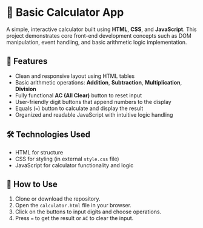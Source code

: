 # 📱 Basic Calculator App

A simple, interactive calculator built using **HTML**, **CSS**, and **JavaScript**. This project demonstrates core front-end development concepts such as DOM manipulation, event handling, and basic arithmetic logic implementation.

## 🔢 Features

- Clean and responsive layout using HTML tables
- Basic arithmetic operations: **Addition**, **Subtraction**, **Multiplication**, **Division**
- Fully functional **AC (All Clear)** button to reset input
- User-friendly digit buttons that append numbers to the display
- Equals (`=`) button to calculate and display the result
- Organized and readable JavaScript with intuitive logic handling

## 🛠️ Technologies Used

- HTML for structure  
- CSS for styling (in external `style.css` file)  
- JavaScript for calculator functionality and logic

## 🚀 How to Use

1. Clone or download the repository.
2. Open the `calculator.html` file in your browser.
3. Click on the buttons to input digits and choose operations.
4. Press `=` to get the result or `AC` to clear the input.


